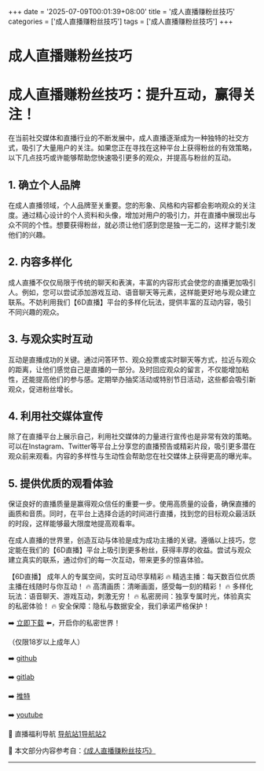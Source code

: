 +++
date = '2025-07-09T00:01:39+08:00'
title = '成人直播赚粉丝技巧'
categories = ['成人直播赚粉丝技巧']
tags = ['成人直播赚粉丝技巧']
+++

# 成人直播赚粉丝技巧

# 成人直播赚粉丝技巧：提升互动，赢得关注！

在当前社交媒体和直播行业的不断发展中，成人直播逐渐成为一种独特的社交方式，吸引了大量用户的关注。如果您正在寻找在这种平台上获得粉丝的有效策略，以下几点技巧或许能够帮助您快速吸引更多的观众，并提高与粉丝的互动。

## 1. 确立个人品牌

在成人直播领域，个人品牌至关重要。您的形象、风格和内容都会影响观众的关注度。通过精心设计的个人资料和头像，增加对用户的吸引力，并在直播中展现出与众不同的个性。想要获得粉丝，就必须让他们感到您是独一无二的，这样才能引发他们的兴趣。

## 2. 内容多样化

成人直播不仅仅局限于传统的聊天和表演，丰富的内容形式会使您的直播更加吸引人。例如，您可以尝试添加游戏互动、语音聊天等元素，这样能更好地与观众建立联系。不妨利用我们【6D直播】平台的多样化玩法，提供丰富的互动内容，吸引不同兴趣的观众。 

## 3. 与观众实时互动

互动是直播成功的关键。通过问答环节、观众投票或实时聊天等方式，拉近与观众的距离，让他们感觉自己是直播的一部分。及时回应观众的留言，不仅能增加粘性，还能提高他们的参与感。定期举办抽奖活动或特别节日活动，这些都会吸引新观众，促进粉丝增长。

## 4. 利用社交媒体宣传

除了在直播平台上展示自己，利用社交媒体的力量进行宣传也是非常有效的策略。可以在Instagram、Twitter等平台上分享您的直播预告或精彩片段，吸引更多潜在观众前来观看。内容的多样性与生动性会帮助您在社交媒体上获得更高的曝光率。

## 5. 提供优质的观看体验

保证良好的直播质量是赢得观众信任的重要一步。使用高质量的设备，确保直播的画质和音质。同时，在平台上选择合适的时间进行直播，找到您的目标观众最活跃的时段，这样能够最大限度地提高观看率。

在成人直播的世界里，创造互动与体验是成为成功主播的关键。遵循以上技巧，您定能在我们的【6D直播】平台上吸引到更多粉丝，获得丰厚的收益。尝试与观众建立真实的联系，通过你们的每一次互动，带来更多的惊喜体验。

【6D直播】
成年人的专属空间，实时互动尽享精彩
🔥 精选主播：每天数百位优质主播在线随时与你互动！
🔥 高清画质：清晰画面，感受每一刻的精彩！
🔥 多样化玩法：语音聊天、游戏互动，刺激无穷！
🔥 私密房间：独享专属时光，体验真实的私密体验！
🔥 安全保障：隐私与数据安全，我们承诺严格保护！

➡️ [立即下载](https://down123.s3.ap-east-1.amazonaws.com/down/down.html?channelCode=blog) ⬅️，开启你的私密世界！

（仅限18岁以上成年人）

➡️ [github](https://aldult-live.github.io/)

➡️ [gitlab](https://seo-09598d.gitlab.io/)

➡️ [推特](https://x.com/wegame33)

➡️ [youtube](https://www.youtube.com/@6Dlive)

🔞 直播福利导航 [导航站1](https://webstack-86085a.gitlab.io/)[导航站2](https://onlygit123-2.github.io/)


📘 本文部分内容参考自：[《成人直播赚粉丝技巧》](https://github.com/bilibililivevv/bilibili)

---
